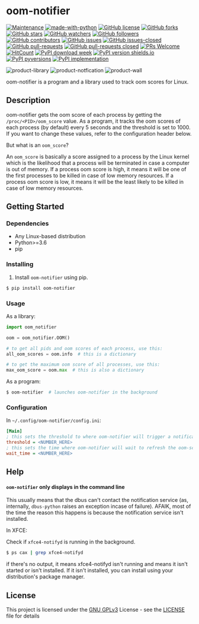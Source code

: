 # oom-notifier
[![Maintenance](https://img.shields.io/badge/Maintained%3F-yes-green.svg)](https://github.com/ALinuxPerson/oom-notifier/pulse/commit-activity)
[![made-with-python](https://img.shields.io/badge/Made%20with-Python-1f425f.svg)](https://www.python.org/)
[![GitHub license](https://img.shields.io/github/license/ALinuxPerson/oom-notifier.svg)](https://github.com/ALinuxPerson/oom-notifier/blob/master/LICENSE)
[![GitHub forks](https://img.shields.io/github/forks/ALinuxPerson/oom-notifier.svg?style=social&label=Fork&maxAge=2592000)](https://GitHub.com/ALinuxPerson/oom-notifier/network/)
[![GitHub stars](https://img.shields.io/github/stars/ALinuxPerson/oom-notifier.svg?style=social&label=Star&maxAge=2592000)](https://GitHub.com/ALinuxPerson/oom-notifier/stargazers/)
[![GitHub watchers](https://img.shields.io/github/watchers/ALinuxPerson/oom-notifier.svg?style=social&label=Watch&maxAge=2592000)](https://GitHub.com/ALinuxPerson/oom-notifier/watchers/)
[![GitHub followers](https://img.shields.io/github/followers/ALinuxPerson.svg?style=social&label=Follow&maxAge=2592000)](https://github.com/ALinuxPerson?tab=followers)
[![GitHub contributors](https://img.shields.io/github/contributors/ALinuxPerson/oom-notifier.svg)](https://github.com/ALinuxPerson/oom-notifier/graphs/contributors)
[![GitHub issues](https://img.shields.io/github/issues/ALinuxPerson/oom-notifier.svg)](https://GitHub.com/ALinuxPerson/oom-notifier/issues/)
[![GitHub issues-closed](https://img.shields.io/github/issues-closed/ALinuxPerson/oom-notifier.svg)](https://GitHub.com/ALinuxPerson/oom-notifier/issues?q=is%3Aissue+is%3Aclosed)
[![GitHub pull-requests](https://img.shields.io/github/issues-pr/ALinuxPerson/oom-notifier.svg)](https://GitHub.com/ALinuxPerson/oom-notifier/pull/)
[![GitHub pull-requests closed](https://img.shields.io/github/issues-pr-closed/ALinuxPerson/oom-notifier.svg)](https://GitHub.com/ALinuxPerson/oom-notifier/pull/)
[![PRs Welcome](https://img.shields.io/badge/PRs-welcome-brightgreen.svg?style=flat-square)](http://makeapullrequest.com)
[![HitCount](http://hits.dwyl.io/ALinuxPerson/badges.svg)](http://hits.dwyl.io/ALinuxPerson/badges)
[![PyPI download week](https://img.shields.io/pypi/dw/oom-notifier.svg)](https://pypi.python.org/pypi/oom-notifier/)
[![PyPI version shields.io](https://img.shields.io/pypi/v/oom-notifier.svg)](https://pypi.python.org/pypi/oom-notifier/)
[![PyPI pyversions](https://img.shields.io/pypi/pyversions/oom-notifier.svg)](https://pypi.python.org/pypi/oom-notifier/)
[![PyPI implementation](https://img.shields.io/pypi/implementation/oom-notifier.svg)](https://pypi.python.org/pypi/oom-notifier/)

![product-library](https://i.imgur.com/9ztbONM.png) ![product-notfication](https://i.imgur.com/6oWvzV4.png) ![product-wall](https://i.imgur.com/Xps47Xa.png)

oom-notifier is a program and a library used to track oom scores for Linux.

## Description

oom-notifier gets the oom score of each process by getting the `/proc/<PID>/oom_score` value. As a program, it tracks
the oom scores of each process (by default) every 5 seconds and the threshold is set to 1000. If you want to change these
values, refer to the configuration header below.

But what is an `oom_score`?

An `oom_score` is basically a score assigned to a process by the Linux kernel which is the likelihood that a process will
be terminated in case a computer is out of memory. If a process oom score is high, it means it will be one of the first processes to be killed in case
of low memory resources. If a process oom score is low, it means it will be the least likely to be killed in case of low memory
resources.

## Getting Started

### Dependencies

* Any Linux-based distribution
* Python>=3.6
* pip

### Installing

1. Install `oom-notifier` using pip.
```bash
$ pip install oom-notifier
```

### Usage

As a library:
```python
import oom_notifier

oom = oom_notifier.OOM()

# to get all pids and oom scores of each process, use this:
all_oom_scores = oom.info  # this is a dictionary

# to get the maximum oom score of all processes, use this:
max_oom_score = oom.max  # this is also a dictionary
```
As a program:
```bash
$ oom-notifier  # launches oom-notifier in the background
```

### Configuration
In `~/.config/oom-notifier/config.ini`:
```ini
[Main]
; this sets the threshold to where oom-notifier will trigger a notification if it passes this value
threshold = <NUMBER_HERE>
; this sets the time where oom-notifier will wait to refresh the oom-scores
wait_time = <NUMBER_HERE>
```

## Help

#### **`oom-notifier` only displays in the command line**

This usually means that the dbus can't contact the notification service (as, internally, `dbus-python` raises an exception incase of failure).
AFAIK, most of the time the reason this happens is because the notification service isn't installed.

In XFCE:

Check if `xfce4-notifyd` is running in the background.
```bash
$ ps cax | grep xfce4-notifyd
```
if there's no output, it means xfce4-notifyd isn't running and means it isn't started or isn't installed. If it isn't installed,
you can install using your distribution's package manager.

## License

This project is licensed under the [GNU GPLv3](https://choosealicense.com/licenses/gpl-3.0/) License - see the [LICENSE](https://github.com/ALinuxPerson/oom-notifier/blob/master/LICENSE) file for details
